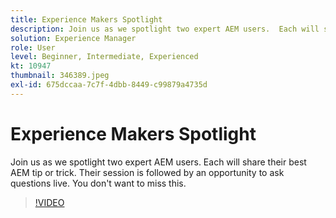 ```yaml
---
title: Experience Makers Spotlight
description: Join us as we spotlight two expert AEM users.  Each will share their best AEM tip or trick. Their session is followed by an opportunity to ask  questions live.  You don't want to miss this.
solution: Experience Manager
role: User
level: Beginner, Intermediate, Experienced
kt: 10947
thumbnail: 346389.jpeg
exl-id: 675dccaa-7c7f-4dbb-8449-c99879a4735d
---
```

# Experience Makers Spotlight

Join us as we spotlight two expert AEM users.  Each will share their best AEM tip or trick. Their session is followed by an opportunity to ask  questions live.  You don't want to miss this.

>[!VIDEO](https://video.tv.adobe.com/v/346389/?quality=12&learn=on)
